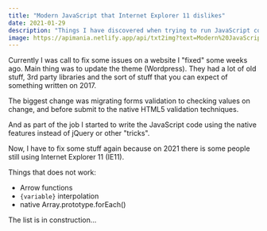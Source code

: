 ```yaml
---
title: "Modern JavaScript that Internet Explorer 11 dislikes"
date: 2021-01-29
description: "Things I have discovered when trying to run JavaScript code on IE11"
image: https://apimania.netlify.app/api/txt2img?text=Modern%20JavaScript%20that%20IE%20dislikes&font=Fira%20Code&format=16:9
---
```

Currently I was call to fix some issues on a website I "fixed" some weeks ago.
Main thing was to update the theme (Wordpress). They had a lot of old stuff, 3rd
party libraries and the sort of stuff that you can expect of something written
on 2017. 

The biggest change was migrating forms validation to checking values on change,
and before submit to the native HTML5 validation techniques.

And as part of the job I started to write the JavaScript code using the native
features instead of jQuery or other "tricks".

Now, I have to fix some stuff again because on 2021 there is some people still
using Internet Explorer 11 (IE11).

Things that does not work:

- Arrow functions 
- `{variable}` interpolation
- native Array.prototype.forEach()

The list is in construction...
